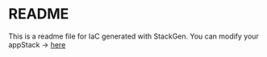 # README
This is a readme file for IaC generated with StackGen.
You can modify your appStack -> [here](http://main.dev.stackgen.com/appstacks/406a4723-3c9c-4c02-b540-c0a4eac1c714)
